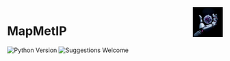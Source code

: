 <img src="https://github.com/TaschnerMandlGroup/MapMetIP/blob/main/docs/img/logo.png" align="right" alt="Logo" width="70" />

# MapMetIP
[comment]: <> (repo-specific shields will work once the repo is online)
![Python Version](https://img.shields.io/badge/python-3.10.9-blue)
![Suggestions Welcome](https://img.shields.io/badge/suggestions-welcome-green)
